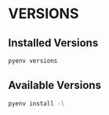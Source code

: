 # VERSIONS

## Installed Versions

```sh
pyenv versions
```

## Available Versions

```sh
pyenv install -l
```
